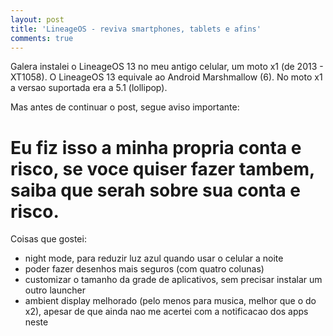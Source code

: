 ```yaml
---
layout: post
title: 'LineageOS - reviva smartphones, tablets e afins'
comments: true
---
```


Galera instalei o LineageOS 13 no meu antigo celular,
um moto x1 (de 2013 - XT1058).
O LineageOS 13 equivale ao Android Marshmallow (6).
No moto x1 a versao suportada era a 5.1 (lollipop).

Mas antes de continuar o post, segue aviso importante:

# Eu fiz isso a minha propria conta e risco, se voce quiser fazer tambem, saiba que serah sobre sua conta e risco.

Coisas que gostei:
- night mode, para reduzir luz azul quando usar o celular a noite
- poder fazer desenhos mais seguros (com quatro colunas)
- customizar o tamanho da grade de aplicativos, sem precisar instalar um outro launcher
- ambient display melhorado (pelo menos para musica, melhor que o do x2), apesar de que ainda nao me acertei com a notificacao dos apps neste


